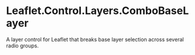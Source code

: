 # Leaflet.Control.Layers.ComboBaseLayer
A layer control for Leaflet that breaks base layer selection across several radio groups.
